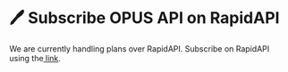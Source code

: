 # 🖊 Subscribe OPUS API on RapidAPI

We are currently handling plans over RapidAPI. Subscribe on RapidAPI using the[ link](https://rapidapi.com/genel-gi78OM1rB/api/opus5).
